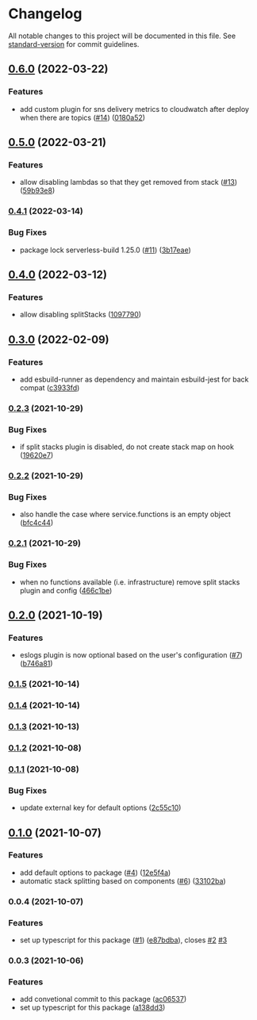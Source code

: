 # Changelog

All notable changes to this project will be documented in this file. See [standard-version](https://github.com/conventional-changelog/standard-version) for commit guidelines.

## [0.6.0](https://github.com/taxdown/serverless-build/compare/v0.5.0...v0.6.0) (2022-03-22)


### Features

* add custom plugin for sns delivery metrics to cloudwatch after deploy when there are topics ([#14](https://github.com/taxdown/serverless-build/issues/14)) ([0180a52](https://github.com/taxdown/serverless-build/commits/0180a52641ed29410119ef74e966ca5df0fb825d))

## [0.5.0](https://github.com/taxdown/serverless-build/compare/v0.4.1...v0.5.0) (2022-03-21)


### Features

* allow disabling lambdas so that they get removed from stack ([#13](https://github.com/taxdown/serverless-build/issues/13)) ([59b93e8](https://github.com/taxdown/serverless-build/commits/59b93e8a5d233ff7adfdb9eb2ffca1858edc38a3))

### [0.4.1](https://github.com/taxdown/serverless-build/compare/v0.4.0...v0.4.1) (2022-03-14)


### Bug Fixes

* package lock serverless-build 1.25.0 ([#11](https://github.com/taxdown/serverless-build/issues/11)) ([3b17eae](https://github.com/taxdown/serverless-build/commits/3b17eae487190b7ca4ff00da5a5f1c353b25cbb5))

## [0.4.0](https://github.com/taxdown/serverless-build/compare/v0.3.0...v0.4.0) (2022-03-12)


### Features

* allow disabling splitStacks ([1097790](https://github.com/taxdown/serverless-build/commits/109779078713eab77aad27b7305fd77fab03a41d))

## [0.3.0](https://github.com/taxdown/serverless-build/compare/v0.2.3...v0.3.0) (2022-02-09)


### Features

* add esbuild-runner as dependency and maintain esbuild-jest for back compat ([c3933fd](https://github.com/taxdown/serverless-build/commits/c3933fd6eeb5fc08e7ae27bf4d6e582029dfb123))

### [0.2.3](https://github.com/taxdown/serverless-build/compare/v0.2.2...v0.2.3) (2021-10-29)


### Bug Fixes

* if split stacks plugin is disabled, do not create stack map on hook ([19620e7](https://github.com/taxdown/serverless-build/commits/19620e7c48f0a652028c0c2ca5d92b17361b9ae9))

### [0.2.2](https://github.com/taxdown/serverless-build/compare/v0.2.1...v0.2.2) (2021-10-29)


### Bug Fixes

* also handle the case where service.functions is an empty object ([bfc4c44](https://github.com/taxdown/serverless-build/commits/bfc4c44b7dc4f57c11ae07919a44261215e8c453))

### [0.2.1](https://github.com/taxdown/serverless-build/compare/v0.2.0...v0.2.1) (2021-10-29)


### Bug Fixes

* when no functions available (i.e. infrastructure) remove split stacks plugin and config ([466c1be](https://github.com/taxdown/serverless-build/commits/466c1be5199009590e6f20e7623033c5971508c8))

## [0.2.0](https://github.com/taxdown/serverless-build/compare/v0.1.5...v0.2.0) (2021-10-19)


### Features

* eslogs plugin is now optional based on the user's configuration ([#7](https://github.com/taxdown/serverless-build/issues/7)) ([b746a81](https://github.com/taxdown/serverless-build/commits/b746a811eef65e85c4c1ccba9ad6df3372cb700f))

### [0.1.5](https://github.com/taxdown/serverless-build/compare/v0.1.4...v0.1.5) (2021-10-14)

### [0.1.4](https://github.com/taxdown/serverless-build/compare/v0.1.3...v0.1.4) (2021-10-14)

### [0.1.3](https://github.com/taxdown/serverless-build/compare/v0.1.2...v0.1.3) (2021-10-13)

### [0.1.2](https://github.com/taxdown/serverless-build/compare/v0.1.1...v0.1.2) (2021-10-08)

### [0.1.1](https://github.com/taxdown/serverless-build/compare/v0.1.0...v0.1.1) (2021-10-08)


### Bug Fixes

* update external key for default options ([2c55c10](https://github.com/taxdown/serverless-build/commits/2c55c10b1aae7ca0203fb7936a7fab91c20be231))

## [0.1.0](https://github.com/taxdown/serverless-build/compare/v0.0.4...v0.1.0) (2021-10-07)


### Features

* add default options to package ([#4](https://github.com/taxdown/serverless-build/issues/4)) ([12e5f4a](https://github.com/taxdown/serverless-build/commits/12e5f4abc0a9553c35c07bda288c3e22b46ff439))
* automatic stack splitting based on components ([#6](https://github.com/taxdown/serverless-build/issues/6)) ([33102ba](https://github.com/taxdown/serverless-build/commits/33102ba1a379891bc5899b49d68535eaa3be65ef))

### 0.0.4 (2021-10-07)


### Features

* set up typescript for this package ([#1](https://github.com/taxdown/serverless-build/issues/1)) ([e87bdba](https://github.com/taxdown/serverless-build/commits/e87bdba6c6869ff43bc076ff8dadbace0a60ebbc)), closes [#2](https://github.com/taxdown/serverless-build/issues/2) [#3](https://github.com/taxdown/serverless-build/issues/3)

### 0.0.3 (2021-10-06)

### Features

- add convetional commit to this package ([ac06537](https://github.com/taxdown/serverless-build/commits/ac06537e6d32c268d731d8e92f34690f418e77a8))
- set up typescript for this package ([a138dd3](https://github.com/taxdown/serverless-build/commits/a138dd37bea19845215b5405503ea93f55acc96e))
